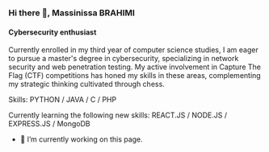 ### Hi there 👋, Massinissa BRAHIMI
#### Cybersecurity enthusiast 


Currently enrolled in my third year of computer science studies, I am eager to pursue a master's degree in cybersecurity, specializing in network security and web penetration testing. My active involvement in Capture The Flag (CTF) competitions has honed my skills in these areas, complementing my strategic thinking cultivated through chess.

Skills:  PYTHON / JAVA  / C  / PHP 

Currently learning the following new skills: REACT.JS / NODE.JS / EXPRESS.JS / MongoDB

- 🔭 I’m currently working on this page. 




